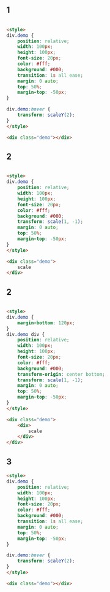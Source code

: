 <style>
.markdown-section iframe[data-id="0"],
.markdown-section iframe[data-id="1"],
.markdown-section iframe[data-id="2"],
.markdown-section iframe[data-id="3"] {
    height: 200px;
}
</style>

## 1

[](../_iframe/transform-scale-0.html ':include data-id=0')

<!-- run -->
```html

<style>
div.demo {
	position: relative;
	width: 100px;
	height: 100px;
	font-size: 20px;
	color: #fff;
	background: #000;
	transition: 1s all ease;
	margin: 0 auto;
	top: 50%;
	margin-top: -50px;
}

div.demo:hover {
	transform: scaleY(2);
}
</style>

<div class="demo"></div>
```

## 2

[](../_iframe/transform-scale-1.html ':include data-id=1')

<!-- run -->
```html

<style>
div.demo {
	position: relative;
	width: 100px;
	height: 100px;
	font-size: 20px;
	color: #fff;
	background: #000;
	transform: scale(1, -1);
	margin: 0 auto;
	top: 50%;
	margin-top: -50px;
}
</style>

<div class="demo">
	scale
</div>
```


## 2

[](../_iframe/transform-scale-2.html ':include data-id=2')

<!-- run -->
```html

<style>
div.demo {
	margin-bottom: 120px;
}
div.demo div {
	position: relative;
	width: 100px;
	height: 100px;
	font-size: 20px;
	color: #fff;
	background: #000;
	transform-origin: center bottom;
	transform: scale(1, -1);
	margin: 0 auto;
	top: 50%;
	margin-top: -50px;
}
</style>

<div class="demo">
	<div>
		scale
	</div>
</div>
```


## 3

[](../_iframe/transform-scale-3.html ':include data-id=3')

<!-- run -->
```html
<style>
div.demo {
	position: relative;
	width: 100px;
	height: 100px;
	font-size: 20px;
	color: #fff;
	background: #000;
	transition: 1s all ease;
	margin: 0 auto;
	top: 50%;
	margin-top: -50px;
}

div.demo:hover {
	transform: scaleY(2);
}
</style>

<div class="demo"></div>
```